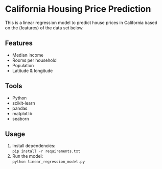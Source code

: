 # California Housing Price Prediction

This is a linear regression model to predict house prices in California based on the (features) of the data set below.

## Features
- Median income  
- Rooms per household  
- Population  
- Latitude & longitude  

## Tools
- Python  
- scikit-learn  
- pandas
- matplotlib
- seaborn

## Usage
1. Install dependencies:  
   `pip install -r requirements.txt`  
2. Run the model:  
   `python linear_regression_model.py`

